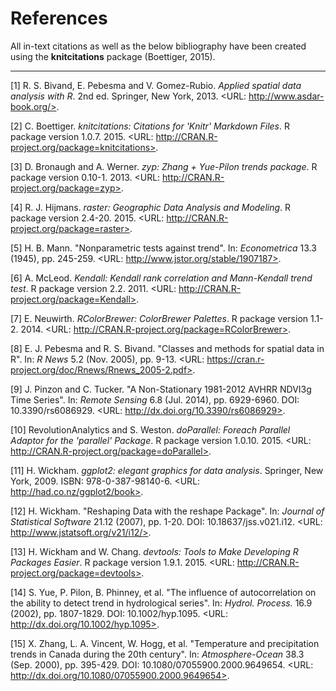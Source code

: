 
# References

All in-text citations as well as the below bibliography have been created using the **knitcitations** package (Boettiger, 2015).

<hr>

[1] R. S. Bivand, E. Pebesma and V. Gomez-Rubio. _Applied spatial
data analysis with R_. 2nd ed. Springer, New York, 2013. <URL:
http://www.asdar-book.org/>.

[2] C. Boettiger. _knitcitations: Citations for 'Knitr' Markdown
Files_. R package version 1.0.7. 2015. <URL:
http://CRAN.R-project.org/package=knitcitations>.

[3] D. Bronaugh and A. Werner. _zyp: Zhang + Yue-Pilon trends
package_. R package version 0.10-1. 2013. <URL:
http://CRAN.R-project.org/package=zyp>.

[4] R. J. Hijmans. _raster: Geographic Data Analysis and
Modeling_. R package version 2.4-20. 2015. <URL:
http://CRAN.R-project.org/package=raster>.

[5] H. B. Mann. "Nonparametric tests against trend". In:
_Econometrica_ 13.3 (1945), pp. 245-259. <URL:
http://www.jstor.org/stable/1907187>.

[6] A. McLeod. _Kendall: Kendall rank correlation and Mann-Kendall
trend test_. R package version 2.2. 2011. <URL:
http://CRAN.R-project.org/package=Kendall>.

[7] E. Neuwirth. _RColorBrewer: ColorBrewer Palettes_. R package
version 1.1-2. 2014. <URL:
http://CRAN.R-project.org/package=RColorBrewer>.

[8] E. J. Pebesma and R. S. Bivand. "Classes and methods for
spatial data in R". In: _R News_ 5.2 (Nov. 2005), pp. 9-13. <URL:
https://cran.r-project.org/doc/Rnews/Rnews_2005-2.pdf>.

[9] J. Pinzon and C. Tucker. "A Non-Stationary 1981-2012 AVHRR
NDVI3g Time Series". In: _Remote Sensing_ 6.8 (Jul. 2014), pp.
6929-6960. DOI: 10.3390/rs6086929. <URL:
http://dx.doi.org/10.3390/rs6086929>.

[10] RevolutionAnalytics and S. Weston. _doParallel: Foreach
Parallel Adaptor for the 'parallel' Package_. R package version
1.0.10. 2015. <URL: http://CRAN.R-project.org/package=doParallel>.

[11] H. Wickham. _ggplot2: elegant graphics for data analysis_.
Springer, New York, 2009. ISBN: 978-0-387-98140-6. <URL:
http://had.co.nz/ggplot2/book>.

[12] H. Wickham. "Reshaping Data with the reshape Package". In:
_Journal of Statistical Software_ 21.12 (2007), pp. 1-20. DOI:
10.18637/jss.v021.i12. <URL: http://www.jstatsoft.org/v21/i12/>.

[13] H. Wickham and W. Chang. _devtools: Tools to Make Developing
R Packages Easier_. R package version 1.9.1. 2015. <URL:
http://CRAN.R-project.org/package=devtools>.

[14] S. Yue, P. Pilon, B. Phinney, et al. "The influence of
autocorrelation on the ability to detect trend in hydrological
series". In: _Hydrol. Process._ 16.9 (2002), pp. 1807-1829. DOI:
10.1002/hyp.1095. <URL: http://dx.doi.org/10.1002/hyp.1095>.

[15] X. Zhang, L. A. Vincent, W. Hogg, et al. "Temperature and
precipitation trends in Canada during the 20th century". In:
_Atmosphere-Ocean_ 38.3 (Sep. 2000), pp. 395-429. DOI:
10.1080/07055900.2000.9649654. <URL:
http://dx.doi.org/10.1080/07055900.2000.9649654>.
